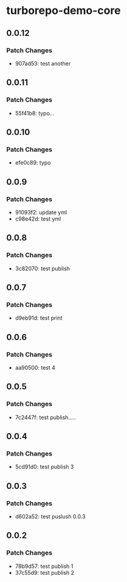 # turborepo-demo-core

## 0.0.12

### Patch Changes

- 907ad53: test another

## 0.0.11

### Patch Changes

- 55f41b8: typo...

## 0.0.10

### Patch Changes

- efe0c89: typo

## 0.0.9

### Patch Changes

- 91093f2: update yml
- c98e42d: test yml

## 0.0.8

### Patch Changes

- 3c82070: test publish

## 0.0.7

### Patch Changes

- d9eb91d: test print

## 0.0.6

### Patch Changes

- aa90500: test 4

## 0.0.5

### Patch Changes

- 7c2447f: test publish.....

## 0.0.4

### Patch Changes

- 5cd91d0: test publish 3

## 0.0.3

### Patch Changes

- d602a52: test puslush 0.0.3

## 0.0.2

### Patch Changes

- 78b9d57: test publish 1
- 37c55d9: test publish 2
